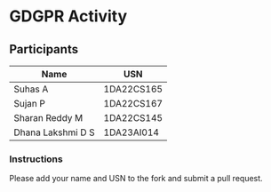 # GDGPR Activity

## Participants

| Name   | USN        |
|--------|------------|
| Suhas A| 1DA22CS165 |
| Sujan P| 1DA22CS167 |
| Sharan Reddy M| 1DA22CS145|
| Dhana Lakshmi D S| 1DA23AI014|
### Instructions
Please add your name and USN to the fork and submit a pull request.

